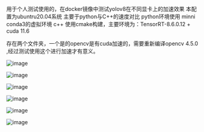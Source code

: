 用于个人测试使用的，在docker镜像中测试yolov8在不同显卡上的加速效果
本配置为ubuntru20.04系统
主要于python与C++的速度对比
python环境使用 minni conda3的虚拟环境
c++ 使用cmake构建，主要环境为：TensorRT-8.6.0.12 + cuda 11.6

存在两个文件夹，一个是的opencv是有cuda加速的，需要重新编译opencv 4.5.0 ,经过测试使用这个进行加速才有意义。

![image](https://github.com/user-attachments/assets/b2e1e3dc-b6d5-455a-a86e-c054ae0266c8)

![image](https://github.com/user-attachments/assets/7f3247b8-f02b-4dd5-9794-a1cc9f39712f)

![image](https://github.com/user-attachments/assets/42931506-707d-40be-9a10-accdea18bc55)

![image](https://github.com/user-attachments/assets/a422b604-3ba5-4496-84f0-1e701c3272aa)

![image](https://github.com/user-attachments/assets/95cbf11c-4239-40ca-a4e5-b5c5f79d684b)

![image](https://github.com/user-attachments/assets/957a1e95-c898-473c-86cd-b77a62fcb7ef)

